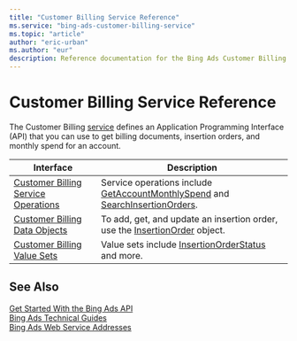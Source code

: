 ```yaml
---
title: "Customer Billing Service Reference"
ms.service: "bing-ads-customer-billing-service"
ms.topic: "article"
author: "eric-urban"
ms.author: "eur"
description: Reference documentation for the Bing Ads Customer Billing API.
---
```

# Customer Billing Service Reference
The Customer Billing [service](~/guides/web-service-addresses.md) defines an Application Programming Interface (API) that you can use to get billing documents, insertion orders, and monthly spend for an account.

|Interface|Description|
|---------|---------|
|[Customer Billing Service Operations](../customer-billing-service/customer-billing-service-operations.md)|Service operations include [GetAccountMonthlySpend](../customer-billing-service/getaccountmonthlyspend.md) and [SearchInsertionOrders](../customer-billing-service/searchinsertionorders.md).|
|[Customer Billing Data Objects](../customer-billing-service/customer-billing-data-objects.md)|To add, get, and update an insertion order, use the [InsertionOrder](../customer-billing-service/insertionorder.md) object.|
|[Customer Billing Value Sets](../customer-billing-service/customer-billing-value-sets.md)|Value sets include [InsertionOrderStatus](../customer-billing-service/insertionorderstatus.md) and more.|

## See Also
[Get Started With the Bing Ads API](~/guides/get-started.md)  
[Bing Ads Technical Guides](~/guides/technical-guides.md)  
[Bing Ads Web Service Addresses](~/guides/web-service-addresses.md)  

